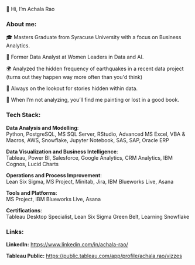 👋 Hi, I’m Achala Rao

### About me:
<!--- --->
🎓 Masters Graduate from Syracuse University with a focus on Business Analytics.
<!--- --->
💼 Former Data Analyst at Women Leaders in Data and AI.
<!--- --->
🌍 Analyzed the hidden frequency of earthquakes in a recent data project (turns out they happen way more often than you'd think)
<!--- --->
🌟 Always on the lookout for stories hidden within data.
<!--- --->
🎨 When I’m not analyzing, you’ll find me painting or lost in a good book.
<!--- --->
<!--- --->
### Tech Stack:

**Data Analysis and Modelling**:  
Python, PostgreSQL, MS SQL Server, RStudio, Advanced MS Excel, VBA & Macros, AWS, Snowflake, Jupyter Notebook, SAS, SAP, Oracle ERP

**Data Visualization and Business Intelligence**:  
Tableau, Power BI, Salesforce, Google Analytics, CRM Analytics, IBM Cognos, Lucid Charts

**Operations and Process Improvement**:  
Lean Six Sigma, MS Project, Minitab, Jira, IBM Blueworks Live, Asana

**Tools and Platforms**:  
MS Project, IBM Blueworks Live, Asana

**Certifications**:  
Tableau Desktop Specialist, Lean Six Sigma Green Belt, Learning Snowflake



### Links:
<!--- --->
**LinkedIn:** https://www.linkedin.com/in/achala-rao/

**Tableau Public:** https://public.tableau.com/app/profile/achala.rao/vizzes
